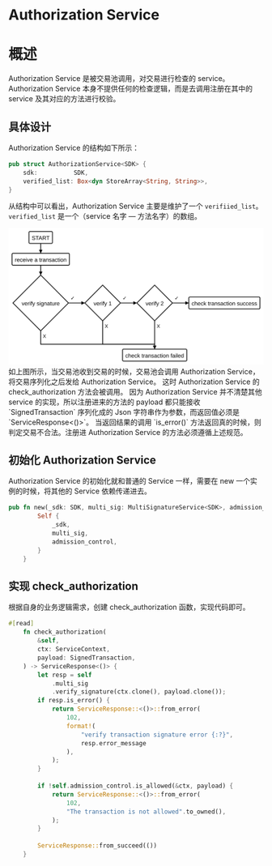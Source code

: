 # Authorization Service

# 概述

Authorization Service 是被交易池调用，对交易进行检查的 service。Authorization Service 本身不提供任何的检查逻辑，而是去调用注册在其中的 service 及其对应的方法进行校验。

## 具体设计

Authorization Service 的结构如下所示：

```rust
pub struct AuthorizationService<SDK> {
    sdk:          SDK,
    verified_list: Box<dyn StoreArray<String, String>>,
}
```

从结构中可以看出，Authorization Service 主要是维护了一个 `verifiied_list`。
`verified_list` 是一个（service 名字 — 方法名字）的数组。
<div align=center><img src="./static/auth.svg"></div>
如上图所示，当交易池收到交易的时候，交易池会调用 Authorization Service，将交易序列化之后发给 Authorization Service。
这时 Authorization Service 的 check_authorization 方法会被调用。
因为 Authorization Service 并不清楚其他 service 的实现，所以注册进来的方法的 payload 都只能接收 `SignedTransaction` 序列化成的 Json 字符串作为参数，而返回值必须是 `ServiceResponse<()>`。
当返回结果的调用 `is_error()` 方法返回真的时候，则判定交易不合法。注册进 Authorization Service 的方法必须遵循上述规范。

## 初始化 Authorization Service

Authorization Service 的初始化就和普通的 Service 一样，需要在 new 一个实例的时候，将其他的 Service 依赖传递进去。

```rust
pub fn new(_sdk: SDK, multi_sig: MultiSignatureService<SDK>, admission_control: AC) -> Self {
        Self {
            _sdk,
            multi_sig,
            admission_control,
        }
    }

```
## 实现 check_authorization

根据自身的业务逻辑需求，创建 check_authorization 函数，实现代码即可。
```rust
#[read]
    fn check_authorization(
        &self,
        ctx: ServiceContext,
        payload: SignedTransaction,
    ) -> ServiceResponse<()> {
        let resp = self
            .multi_sig
            .verify_signature(ctx.clone(), payload.clone());
        if resp.is_error() {
            return ServiceResponse::<()>::from_error(
                102,
                format!(
                    "verify transaction signature error {:?}",
                    resp.error_message
                ),
            );
        }

        if !self.admission_control.is_allowed(&ctx, payload) {
            return ServiceResponse::<()>::from_error(
                102,
                "The transaction is not allowed".to_owned(),
            );
        }

        ServiceResponse::from_succeed(())
    }
```
